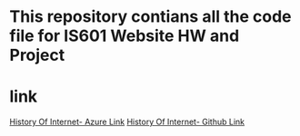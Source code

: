 # This repository contians all the code file for IS601 Website HW and Project

#  link 
[History Of Internet- Azure Link](http://internethistoryIS601.eastus.azurecontainer.io)
[History Of Internet- Github Link](https://sbk36.github.io/IS601_Website/)
